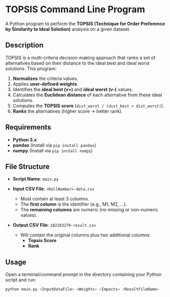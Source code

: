 # TOPSIS Command Line Program

A Python program to perform the **TOPSIS (Technique for Order Preference by Similarity to Ideal Solution)** analysis on a given dataset.

## Description

TOPSIS is a multi-criteria decision-making approach that ranks a set of alternatives based on their distance to the ideal best and ideal worst solutions. This program:

1. **Normalizes** the criteria values.
2. Applies **user-defined weights**.
3. Identifies the **ideal best (v+)** and **ideal worst (v-)** values.
4. Calculates the **Euclidean distance** of each alternative from these ideal solutions.
5. Computes the **TOPSIS score** (`dist_worst / (dist_best + dist_worst)`).
6. **Ranks** the alternatives (higher score → better rank).

## Requirements

- **Python 3.x**
- **pandas** (Install via `pip install pandas`)
- **numpy** (Install via `pip install numpy`)

## File Structure

- **Script Name**: `main.py`

- **Input CSV File**: `<RollNumber>-data.csv`  
  - Must contain at least 3 columns.
  - The **first column** is the identifier (e.g., M1, M2, ...).
  - The **remaining columns** are numeric (no missing or non-numeric values).

- **Output CSV File**: `102203279-result.csv`  
  - Will contain the original columns plus two additional columns:  
    - **Topsis Score**  
    - **Rank**

## Usage

Open a terminal/command prompt in the directory containing your Python script and run:

```bash
python main.py <InputDataFile> <Weights> <Impacts> <ResultFileName>
```

